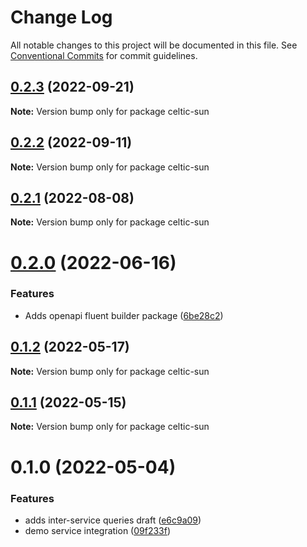 # Change Log

All notable changes to this project will be documented in this file.
See [Conventional Commits](https://conventionalcommits.org) for commit guidelines.

## [0.2.3](https://github.com/avanzu/node-packages/compare/celtic-sun@0.2.2...celtic-sun@0.2.3) (2022-09-21)

**Note:** Version bump only for package celtic-sun





## [0.2.2](https://github.com/avanzu/node-packages/compare/celtic-sun@0.2.1...celtic-sun@0.2.2) (2022-09-11)

**Note:** Version bump only for package celtic-sun





## [0.2.1](https://github.com/avanzu/node-packages/compare/celtic-sun@0.2.0...celtic-sun@0.2.1) (2022-08-08)

**Note:** Version bump only for package celtic-sun





# [0.2.0](https://github.com/avanzu/node-packages/compare/celtic-sun@0.1.2...celtic-sun@0.2.0) (2022-06-16)


### Features

* Adds openapi fluent builder package ([6be28c2](https://github.com/avanzu/node-packages/commit/6be28c26c5dc471130df72d7a381ba3960adbb15))





## [0.1.2](https://github.com/avanzu/node-packages/compare/celtic-sun@0.1.1...celtic-sun@0.1.2) (2022-05-17)

**Note:** Version bump only for package celtic-sun





## [0.1.1](https://github.com/avanzu/node-packages/compare/celtic-sun@0.1.0...celtic-sun@0.1.1) (2022-05-15)

**Note:** Version bump only for package celtic-sun





# 0.1.0 (2022-05-04)


### Features

* adds inter-service queries draft ([e6c9a09](https://github.com/avanzu/node-packages/commit/e6c9a09ce3d0c18f3248f4d0a6167223397b499b))
* demo service integration ([09f233f](https://github.com/avanzu/node-packages/commit/09f233f88fa61741d5884acd3c181a27a02ac140))
